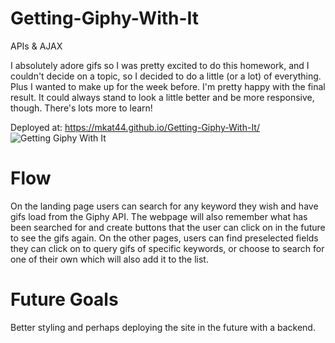 # Getting-Giphy-With-It
APIs &amp; AJAX

I absolutely adore gifs so I was pretty excited to do this homework, and I couldn't decide on a topic, so I decided to do a little (or a lot) of everything. Plus I wanted to make up for the week before. I'm pretty happy with the final result. It could always stand to look a little better and be more responsive, though. There's lots more to learn!

Deployed at: https://mkat44.github.io/Getting-Giphy-With-It/
<img src="https://i.imgur.com/m3BvWQO.png" alt="Getting Giphy With It">

# Flow
On the landing page users can search for any keyword they wish and have gifs load from the Giphy API. The webpage will also remember what has been searched for and create buttons that the user can click on in the future to see the gifs again. On the other pages, users can find preselected fields they can click on to query gifs of specific keywords, or choose to search for one of their own which will also add it to the list. 

# Future Goals
Better styling and perhaps deploying the site in the future with a backend. 
